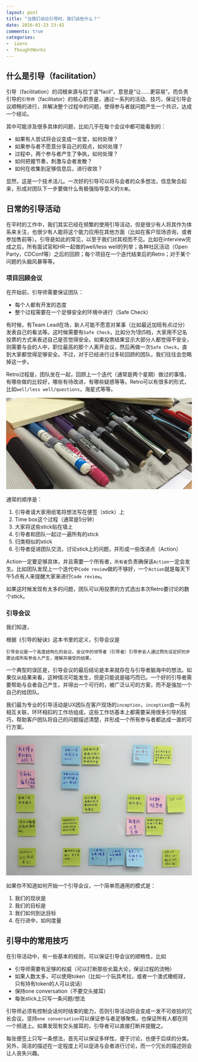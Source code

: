 ```yaml
---
layout: post
title: "当我们谈论引导时，我们谈些什么？"
date: 2016-01-23 23:42
comments: true
categories: 
-  izero
-  ThoughtWorks
---
```


## 什么是引导（facilitation）

引导（facilitation）的词根来源与拉丁语“facil”，意思是“让……更容易”。而负责引导的`引导师`（facilitator）的核心职责是，通过一系列的活动、技巧，保证引导会议顺畅的进行，并解决整个过程中的问题，使得参与者就问题产生一个共识，达成一个结论。

其中可能涉及很多具体的问题，比如几乎在每个会议中都可能看到的：

-  如果有人尝试将会议变成一言堂，如何处理？
-  如果参与者不愿意分享自己的观点，如何处理？
-  过程中，两个参与者产生了争执，如何处理？
-  如何把握节奏，刺激与会者发散？
-  如何在收集到足够信息后，进行收敛？

显然，这是一个技术活儿。一次好的引导可以将与会者的众多想法，信息聚合起来，形成对团队下一步要做什么有极强指导意义的`方案`。

## 日常的引导活动

在平时的工作中，我们其实已经在频繁的使用引导活动，但是很少有人将其作为体系来关注，也很少有人能将这个能力应用在其他方面（比如在客户现场咨询，或者参加售前等）。引导是如此的常见，以至于我们对其视而不见。比如在interview完成之后，所有面试官和HR一起做的well/less well的列举；各种社区活动（Open Party，CDConf等）之后的回顾；每个项目在一个迭代结束后的Retro；对于某个问题的头脑风暴等等。

### 项目回顾会议

在开始前，引导师需要保证团队：

-  每个人都有开发的态度
-  整个过程需要在一个足够安全的环境中进行（Safe Check）

有时候，有Team Lead在场，新人可能不愿意对某事（比如最近加班有点过分）发表自己的看法等。这时候需要有`Safe Check`，比如分为1到5档，大家用不记名投票的方式来表述自己是否觉得安全。如果投票结果显示大部分人都觉得不安全，则需要与会的人中，职位最高的那个人离开会议，然后再做一次`Safe Check`，直到大家都觉得足够安全。不过，对于已经进行过多轮回顾的团队，我们往往会忽略掉这一步。

Retro过程是，团队坐在一起，回顾上一个迭代（通常是两个星期）做过的事情，有哪些做的比较好，哪些有待改进，有哪些疑惑等等。Retro可以有很多的形式，比如`well/less well/questions`，海星式等等。

![pens](/images/2016/01/pens-resized.png)

通常的顺序是：

1.  引导者请大家用纸笔将想法写在便签（stick）上
2.  Time box这个过程（通常是5分钟）
3.  大家将这些stick贴在墙上
4.  引导者和团队一起过一遍所有的stick
5.  归类相似的stick
6.  引导者促进团队交流，讨论stick上的问题，并形成一些改进点（Action）

Action一定要足够具体，并且需要一个所有者，`所有者`负责确保该`Action`一定会发生。比如团队发现上一个迭代中`Code review`做的不够好，一个`Action`就是每天下午5点有人来提醒大家来进行`Code review`。

如果这时候发现有太多的问题，团队可以用投票的方式选出本次Retro要讨论的数个stick。

### 引导会议

我们知道，

根据《引导的秘诀》这本书里的定义，引导会议是

	引导会议是一个高度结构化的会议，会议中的领导者（引导者）引导参会人通过预先设定好的步骤达成所有参会人产生，理解并接受的结果。

一个典型的误区是，引导会议的最后结论是本来就存在与引导者脑海中的想法。如果仅从结果来看，这种情况可能发生，但是只能说是碰巧而已。一个好的引导者需要帮助与会者自己产生，并得出一个可行的，被广泛认可的方案，而不是强加一个自己的给团队。

我们最为专业的引导活动是UX团队在客户现场的`inception`，`inception`由一系列相互关联，环环相扣的工作坊组成，这些工作坊基本上都需要采用很多引导的技巧，帮助客户团队将自己的问题描述清楚，并形成一个所有参与者都达成一直的可行方案。

![sticks](/images/2016/01/sticks-resized.png)

如果你不知道如何开始一个引导会议，一个简单而通用的模式是：

1.  我们的现状是
1.  我们的目标是
1.  我们如何到达目标
1.  在行进中，如何度量

## 引导中的常用技巧

在引导活动中，有一些基本的规则，可以保证引导会议的顺畅性，比如

-  引导师需要有足够的权威（可以打断那些长篇大论，保证过程的流畅）
-  如果人数太多，可以使用token（比如一个玩具考拉，或者一个澳式橄榄球，只有持有token的人可以说话）
-  保持one conversation（不要交头接耳）
-  每张stick上只写一条问题/想法

引导师必须有控制会话何时结束的能力，否则引导活动将会变成一发不可收拾的冗长会议。坚持`one conversation`可以保证参与者足够聚焦，也保证所有人都在同一个频道上。如果发现有交头接耳的，引导者可以直接打断并提醒之。

每张便签上只写一条想法，首先可以保证多样性，便于讨论，也便于后续的分类。另外，简洁的描述在一定程度上可以促进与会者进行讨论，而一个冗长的描述则会让人丧失兴趣。
